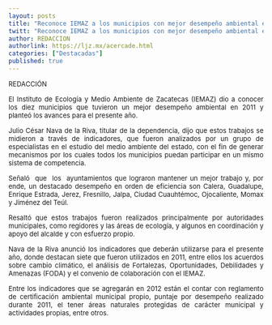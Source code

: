 ```yaml
---
layout: posts
title: "Reconoce IEMAZ a los municipios con mejor desempeño ambiental en 2011"
twitt: "Reconoce IEMAZ a los municipios con mejor desempeño ambiental en 2011"
author: REDACCION
authorlink: https://ljz.mx/acercade.html
categories: ["Destacadas"]
published: true
---
```

<p style="text-align: justify;">
  <span style="font-size: small;">REDACCIÓN</span>
</p>

<p style="text-align: justify;">
  <span style="font-size: small;"><strong> </strong>El Instituto de Ecología y Medio Ambiente de Zacatecas (IEMAZ) dio a conocer los diez municipios que tuvieron un mejor desempeño ambiental en </span><span style="font-size: small;">2011 y planteó los avances para el presente año.</span>
</p>

<p style="text-align: justify;">
  <span style="font-size: small;"> </span><span style="font-size: small;">Julio César Nava de la Riva, titular de la dependencia, dijo que estos trabajos se midieron a través de indicadores, que fueron analizados por un grupo de especialistas en el estudio del medio ambiente del estado, con el fin de generar mecanismos por los cuales todos los municipios puedan participar en un mismo sistema de competencia.</span>
</p>

<p style="text-align: justify;">
  <span style="font-size: small;"> </span>
</p>

<p style="text-align: justify;">
  <span style="font-size: small;">Señaló  que  los  ayuntamientos que lograron mantener un mejor trabajo y, por ende, un destacado desempeño en orden de eficiencia son Calera, Guadalupe, Enrique Estrada, Jerez, Fresnillo, Jalpa, Ciudad Cuauhtémoc, Ojocaliente, Momax y Jiménez del Teúl.</span>
</p>

<p style="text-align: justify;">
  <span style="font-size: small;"> </span>
</p>

<p style="text-align: justify;">
  <span style="font-size: small;">Resaltó que estos trabajos fueron realizados principalmente por autoridades municipales, como regidores y las áreas de ecología, y algunos en coordinación y apoyo del alcalde y con esfuerzo propio.</span>
</p>

<p style="text-align: justify;">
  <span style="font-size: small;"> </span>
</p>

<p style="text-align: justify;">
  <span style="font-size: small;">Nava de la Riva anunció los indicadores que deberán utilizarse para el presente año, donde destacan siete que fueron utilizados en 2011, entre ellos los acuerdos sobre cambio climático, el análisis de Fortalezas, Oportunidades, Debilidades y Amenazas (FODA) y el convenio de colaboración con el IEMAZ.</span>
</p>

<p style="text-align: justify;">
  <span style="font-size: small;"> </span>
</p>

<p style="text-align: justify;">
  <span style="font-size: small;">Entre los indicadores que se agregarán en 2012 están el contar con reglamento de certificación ambiental municipal propio, puntaje por desempeño realizado durante 2011, el tener áreas naturales protegidas de carácter municipal y actividades propias, entre otros.</span>
</p>
